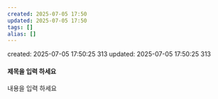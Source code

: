 ```yaml
---
created: 2025-07-05 17:50
updated: 2025-07-05 17:50
tags: []
alias: []
---
```

created: 2025-07-05 17:50:25 313
updated: 2025-07-05 17:50:25 313

#### 제목을 입력 하세요

내용을 입력 하세요